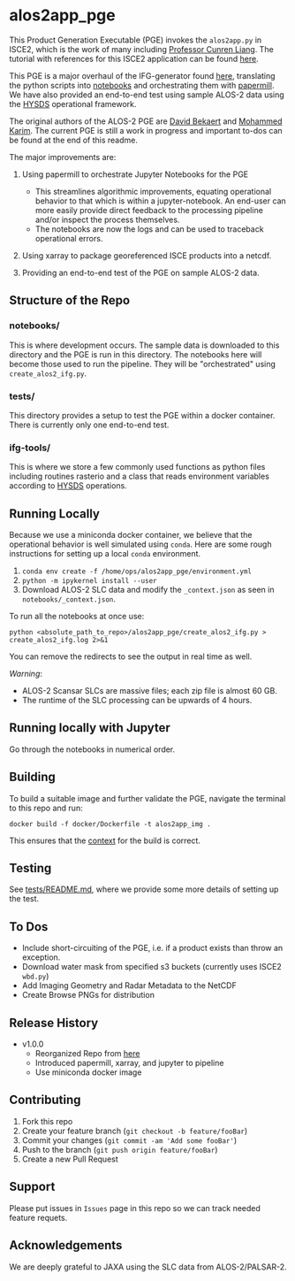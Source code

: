 # alos2app_pge

This Product Generation Executable (PGE) invokes the `alos2app.py` in ISCE2, which is the work of many including [Professor Cunren Liang](https://scholar.google.com/citations?user=d9VwuYsAAAAJ&hl=en). The tutorial with references for this ISCE2 application can be found [here](https://github.com/isce-framework/isce2/blob/main/examples/input_files/alos2/alos2_tutorial.txt).

This PGE is a major overhaul of the IFG-generator found [here](https://github.com/aria-jpl/ariamh/blob/alos2/interferogram/alos/create_alos2_ifg.py), translating the python scripts into [notebooks](https://jupyter.org/) and orchestrating them with [papermill](https://papermill.readthedocs.io/en/latest/). We have also provided an end-to-end test using sample ALOS-2 data using the [HYSDS](https://github.com/hysds) operational framework.

The original authors of the ALOS-2 PGE are [David Bekaert](https://www.davidbekaert.com/) and [Mohammed Karim](https://github.com/mkarim2017). The current PGE is still a work in progress and important to-dos can be found at the end of this readme.

The major improvements are:

1. Using papermill to orchestrate Jupyter Notebooks for the PGE
    + This streamlines algorithmic improvements, equating operational behavior to that which is within a jupyter-notebook. An end-user can more easily provide direct feedback to the processing pipeline and/or inspect the process themselves.
    + The notebooks are now the logs and can be used to traceback operational errors.

2. Using xarray to package georeferenced ISCE products into a netcdf.
3. Providing an end-to-end test of the PGE on sample ALOS-2 data.


## Structure of the Repo

### notebooks/

This is where development occurs. The sample data is downloaded to this directory and the PGE is run in this directory. The notebooks here will become those used to run the pipeline. They will be "orchestrated" using `create_alos2_ifg.py`.

### tests/

This directory provides a setup to test the PGE within a docker container. There is currently only one end-to-end test.

### ifg-tools/

This is where we store a few commonly used functions as python files including routines rasterio and a class that reads environment variables according to [HYSDS](https://github.com/hysds) operations.


## Running Locally

Because we use a miniconda docker container, we believe that the operational behavior is well simulated using `conda`. Here are some rough instructions for setting up a local `conda` environment.

1. `conda env create -f /home/ops/alos2app_pge/environment.yml`
2. `python -m ipykernel install --user`
3. Download ALOS-2 SLC data and modify the `_context.json` as seen in `notebooks/_context.json`.

To run all the notebooks at once use:

```
python <absolute_path_to_repo>/alos2app_pge/create_alos2_ifg.py > create_alos2_ifg.log 2>&1
```

You can remove the redirects to see the output in real time as well.

*Warning*:

+ ALOS-2 Scansar SLCs are massive files; each zip file is almost 60 GB.
+ The runtime of the SLC processing can be upwards of 4 hours.

## Running locally with Jupyter

Go through the notebooks in numerical order.

## Building

To build a suitable image and further validate the PGE, navigate the terminal to this repo and run:

```
docker build -f docker/Dockerfile -t alos2app_img .
```

This ensures that the [context](https://docs.docker.com/develop/develop-images/dockerfile_best-practices/#understand-build-context) for the build is correct.

## Testing

See [tests/README.md](tests/readme.md), where we provide some more details of setting up the test.

## To Dos

- Include short-circuiting of the PGE, i.e. if a product exists than throw an exception.
- Download water mask from specified s3 buckets (currently uses ISCE2 `wbd.py`)
- Add Imaging Geometry and Radar Metadata to the NetCDF
- Create Browse PNGs for distribution

## Release History

* v1.0.0
    * Reorganized Repo from [here](https://github.com/aria-jpl/ariamh/blob/alos2/interferogram/alos/create_alos2_ifg.py)
    * Introduced papermill, xarray, and jupyter to pipeline
    * Use miniconda docker image

## Contributing

1. Fork this repo
2. Create your feature branch (`git checkout -b feature/fooBar`)
3. Commit your changes (`git commit -am 'Add some fooBar'`)
4. Push to the branch (`git push origin feature/fooBar`)
5. Create a new Pull Request

## Support

Please put issues in `Issues` page in this repo so we can track needed feature requets.

## Acknowledgements

We are deeply grateful to JAXA using the SLC data from ALOS-2/PALSAR-2.


